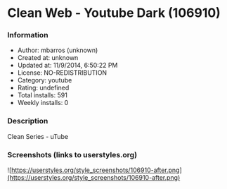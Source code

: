# Clean Web - Youtube Dark (106910)

### Information
- Author: mbarros (unknown)
- Created at: unknown
- Updated at: 11/9/2014, 6:50:22 PM
- License: NO-REDISTRIBUTION
- Category: youtube
- Rating: undefined
- Total installs: 591
- Weekly installs: 0


### Description
Clean Series - uTube


### Screenshots (links to userstyles.org)
![https://userstyles.org/style_screenshots/106910-after.png](https://userstyles.org/style_screenshots/106910-after.png)


